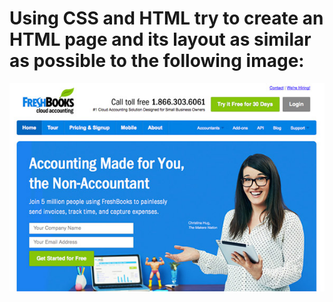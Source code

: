 # Using CSS and HTML try to create an HTML page and its layout as similar as possible to the following image:


![Alt text](https://github.com/Albpenu/Lenguaje-de-marcas/raw/master/LM_U3_T3_1516%20Cloning%20a%20Website/Landing-Page-basics.jpg?raw=true)